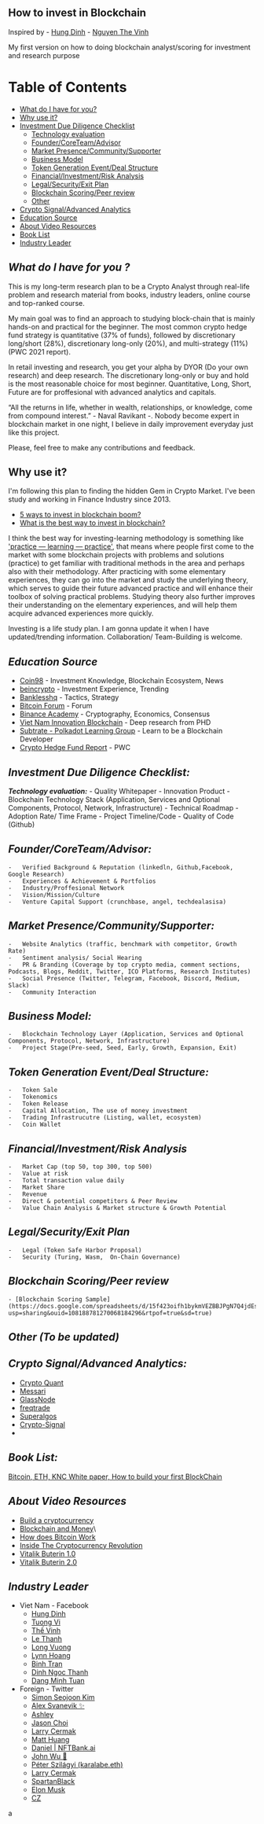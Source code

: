 
## **How to invest in Blockchain**

Inspired by
    - [Hung Dinh](https://www.facebook.com/groups/857926278494577/user/1183070005/)
    - [Nguyen The Vinh](https://www.facebook.com/drofin69)

My first version on how to doing blockchain analyst/scoring for investment and research purpose

Table of Contents
=================
-   [What do I have for you?](#What-do-I-have-for-you-?)
-   [Why use it?](#why-use-it?)
-   [Investment Due Diligence Checklist](#Investment-Due-Diligence-Checklist)
    -   [Technology evaluation](#Technology-evaluation)
    -   [Founder/CoreTeam/Advisor](#Founder/CoreTeam/Advisor)
    -   [Market Presence/Community/Supporter](#Market-Presence/Community/Supporter)
    -   [Business Model](#Business-Model)
    -   [Token Generation Event/Deal Structure](#Token-Generation-Event/Deal-Structure)
    -   [Financial/Investment/Risk Analysis](#Financial/Investment/Risk-Analysis)
    -   [Legal/Security/Exit Plan](#Legal/Security/Exit-Plan)
    -   [Blockchain Scoring/Peer review](#Blockchain-Scoring/Peer-review)
    -   [Other](#Other)
-   [Crypto Signal/Advanced Analytics](#Crypto-Signal/Advanced-Analytics)
-   [Education Source](#Education-Source)
-   [About Video Resources](#About-Video-Resources)
-   [Book List](#Book-List)
-   [Industry Leader](#Industry-Leader)

## ***What do I have for you ?***

This is my long-term research plan to be a Crypto Analyst through real-life problem and research material from books, industry leaders, online course and top-ranked course.

My main goal was to find an approach to studying block-chain that is mainly hands-on and practical for the beginner. The most common crypto hedge fund strategy is quantitative (37% of funds), followed by discretionary long/short (28%), discretionary long-only (20%), and multi-strategy (11%) (PWC 2021 report).

In retail investing and research, you get your alpha by DYOR (Do your own research) and deep research. The discretionary long-only or buy and hold is the most reasonable choice for most beginner. Quantitative, Long, Short, Future are for proffesional with advanced analytics and capitals.

“All the returns in life, whether in wealth, relationships, or knowledge, come from compound interest.” - Naval Ravikant -. Nobody become expert in blockchain market in one night, I believe in daily improvement everyday just like this project. 

Please, feel free to make any contributions and feedback. 

## Why use it?
I'm following this plan to finding the hidden Gem in Crypto Market. I've been study and working in Finance Industry since 2013.  

-   [5 ways to invest in blockchain boom?](https://www.investopedia.com/articles/investing/120315/5-ways-invest-blockchain-boom.asp)
-   [What is the best way to invest in blockchain?](https://www.quora.com/What-is-the-best-way-to-invest-in-block-chain-technology)

I think the best way for investing-learning methodology is something like  ['practice — learning — practice'](https://www.google.com/search?q=Outliers%3A+The+Story+of+Success+summary&rlz=1C1VDKB_enVN943VN943&oq=Outliers%3A+The+Story+of+Success+summary&aqs=chrome..69i57j69i58.1627j0j7&sourceid=chrome&ie=UTF-8), that means where people first come to the market with some blockchain projects with problems and solutions (practice) to get familiar with traditional methods in the area and perhaps also with their methodology. After practicing with some elementary experiences, they can go into the market and study the underlying theory, which serves to guide their future advanced practice and will enhance their toolbox of solving practical problems. Studying theory also further improves their understanding on the elementary experiences, and will help them acquire advanced experiences more quickly.

Investing is a life study plan. I am gonna update it when I have updated/trending information. Collaboration/ Team-Building is welcome.

## ***Education Source***
   
-   [Coin98](https://coin98.net/) - Investment Knowledge, Blockchain Ecosystem, News
-   [beincrypto](https://beincrypto.vn/) - Investment Experience, Trending
-   [Banklesshq](https://banklesshq.com/) - Tactics, Strategy
-   [Bitcoin Forum](https://bitcointalk.org/index.php?board=7.0&fbclid=IwAR0_82_aab4z1BzjZpeH68Lyr93iEgxyD7d8nq_uv1JlZSPg_4u5whnWYj4) - Forum
-   [Binance Academy](https://academy.binance.com/en) - Cryptography, Economics, Consensus
-   [Viet Nam Innovation Blockchain](https://www.facebook.com/groups/vietnamblockchaininnovation/) - Deep research from PHD 
-   [Subtrate - Polkadot Learning Group](https://www.facebook.com/groups/935575770359855/user/100050591255279/) - Learn to be a Blockchain Developer
-   [Crypto Hedge Fund Report](https://drive.google.com/file/d/1faUmbsRb43IvdMBTcpM2zq2lqXB-vc-J/view?usp=sharing) - PWC


## ***Investment Due Diligence Checklist:***
***Technology evaluation:***
    -   Quality Whitepaper
    -   Innovation Product
    -   Blockchain Technology Stack (Application, Services and Optional Components, Protocol, Network, Infrastructure)
    -   Technical Roadmap
    -   Adoption Rate/ Time Frame
    -   Project Timeline/Code 
    -   Quality of Code (Github)
## ***Founder/CoreTeam/Advisor:***

    -   Verified Background & Reputation (linkedln, Github,Facebook, Google Research)
    -   Experiences & Achievement & Portfolios
    -   Industry/Proffesional Network
    -   Vision/Mission/Culture
    -   Venture Capital Support (crunchbase, angel, techdealasisa)
    
## ***Market Presence/Community/Supporter:***

    -   Website Analytics (traffic, benchmark with competitor, Growth Rate)
    -   Sentiment analysis/ Social Hearing
    -   PR & Branding (Coverage by top crypto media, comment sections, Podcasts, Blogs, Reddit, Twitter, ICO Platforms, Research Institutes)
    -   Social Presence (Twitter, Telegram, Facebook, Discord, Medium, Slack)
    -   Community Interaction
    
## ***Business Model:***
    -   Blockchain Technology Layer (Application, Services and Optional Components, Protocol, Network, Infrastructure)
    -   Project Stage(Pre-seed, Seed, Early, Growth, Expansion, Exit)
## ***Token Generation Event/Deal Structure:***
    -   Token Sale
    -   Tokenomics
    -   Token Release
    -   Capital Allocation, The use of money investment
    -   Trading Infrastrucutre (Listing, wallet, ecosystem)
    -   Coin Wallet 
## ***Financial/Investment/Risk Analysis***
    -   Market Cap (top 50, top 300, top 500)
    -   Value at risk
    -   Total transaction value daily
    -   Market Share
    -   Revenue
    -   Direct & potential competitors & Peer Review 
    -   Value Chain Analysis & Market structure & Growth Potential
## ***Legal/Security/Exit Plan***
    -   Legal (Token Safe Harbor Proposal)
    -   Security (Turing, Wasm,  On-Chain Governance)
## ***Blockchain Scoring/Peer review***
    - [Blockchain Scoring Sample](https://docs.google.com/spreadsheets/d/15f423oifh1bykmVEZBBJPgN7Q4jdEsKJ/edit?usp=sharing&ouid=108188781270068184296&rtpof=true&sd=true)

## ***Other (To be updated)***


## ***Crypto Signal/Advanced Analytics:***
-   [Crypto Quant](https://cryptoquant.com/overview/btc-exchange-flows)
-   [Messari](https://messari.io/)
-   [GlassNode](https://studio.glassnode.com/dashboards/btc-core-on-chain)
-   [freqtrade](https://github.com/freqtrade/freqtrade)
-   [Superalgos](https://github.com/Superalgos/Superalgos)
-   [Crypto-Signal](https://github.com/CryptoSignal/Crypto-Signal)
-   

## ***Book List:***
[Bitcoin, ETH, KNC White paper, How to build your first BlockChain](https://drive.google.com/drive/folders/1zSJWx8KtwoWmktHTZoc9TXwkNRPv8-fv?usp=sharing)

## ***About Video Resources***
-   [Build a cryptocurrency](https://www.youtube.com/watch?v=vJdT05zl6jk&list=PLwnSaD6BDfXL0RiKT_5nOIdxTxZWpPtAv&index=1)
-   [Blockchain and Money](https://ocw.mit.edu/courses/sloan-school-of-management/15-s12-blockchain-and-money-fall-2018/video-lectures/)\
-   [How does Bitcoin Work](https://www.youtube.com/watch?v=bBC-nXj3Ng4)
-   [Inside The Cryptocurrency Revolution](https://www.youtube.com/watch?v=u-vrdPtZVXc)
-   [Vitalik Buterin 1.0](https://www.youtube.com/watch?v=3x1b_S6Qp2Q)
-   [Vitalik Buterin 2.0](https://www.youtube.com/watch?v=XW0QZmtbjvs)
 
    
## ***Industry Leader***
- Viet Nam - Facebook
    -   [Hung Dinh](https://www.facebook.com/hungstartup)
    -   [Tuong Vi](https://www.facebook.com/tuongvi65?comment_id=Y29tbWVudDoxMDIyNjE3MTU0ODI1MzUxMV8xMDIyNjE3MjIwNzk5MDAwNA%3D%3D)
    -   [Thế Vinh](https://www.facebook.com/drofin69)
    -   [Le Thanh](https://www.facebook.com/thanhle.lethanh)
    -   [Long Vuong](https://www.facebook.com/longvuong22)
    -   [Lynn Hoang](https://www.facebook.com/imlynnhoang)
    -   [Binh Tran](https://www.facebook.com/dogchair)
    -   [Dinh Ngoc Thanh](https://www.facebook.com/ngocthanhdinh/?show_switched_toast=0&show_switched_tooltip=0&show_podcast_settings=0)
    -   [Dang Minh Tuan](https://www.facebook.com/tuanvietkey)
- Foreign - Twitter
    -   [Simon Seojoon Kim](https://twitter.com/seojoonkim)
    -   [Alex Svanevik ✨](https://twitter.com/ASvanevik)
    -   [Ashley](https://twitter.com/Aisashley)
    -   [Jason Choi](https://twitter.com/mrjasonchoi)
    -   [Larry Cermak](https://twitter.com/lawmaster)
    -   [Matt Huang](https://twitter.com/matthuang)
    -   [Daniel | NFTBank.ai](https://twitter.com/dan_nftbank)
    -   [John Wu 🔺](https://twitter.com/John1wu)
    -   [Péter Szilágyi (karalabe.eth)](https://twitter.com/peter_szilagyi)
    -   [Larry Cermak](https://twitter.com/lawmaster)
    -   [SpartanBlack](https://twitter.com/SpartanBlack_1)
    -   [Elon Musk](https://twitter.com/elonmusk)
    -   [CZ](https://twitter.com/cz_binance)

a
